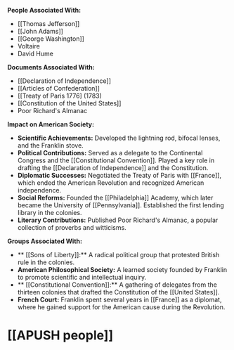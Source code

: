 
**People Associated With:**

* [[Thomas Jefferson]]
* [[John Adams]]
* [[George Washington]]
* Voltaire
* David Hume

**Documents Associated With:**

* [[Declaration of Independence]]
* [[Articles of Confederation]]
* [[Treaty of Paris 1776] (1783)
* [[Constitution of the United States]]
* Poor Richard's Almanac

**Impact on American Society:**

* **Scientific Achievements:** Developed the lightning rod, bifocal lenses, and the Franklin stove.
* **Political Contributions:** Served as a delegate to the Continental Congress and the [[Constitutional Convention]]. Played a key role in drafting the [[Declaration of Independence]] and the Constitution.
* **Diplomatic Successes:** Negotiated the Treaty of Paris with [[France]], which ended the American Revolution and recognized American independence.
* **Social Reforms:** Founded the [[Philadelphia]] Academy, which later became the University of [[Pennsylvania]]. Established the first lending library in the colonies.
* **Literary Contributions:** Published Poor Richard's Almanac, a popular collection of proverbs and witticisms.

**Groups Associated With:**

* ** [[Sons of Liberty]]:** A radical political group that protested British rule in the colonies.
* **American Philosophical Society:** A learned society founded by Franklin to promote scientific and intellectual inquiry.
* ** [[Constitutional Convention]]:** A gathering of delegates from the thirteen colonies that drafted the Constitution of the [[United States]].
* **French Court:** Franklin spent several years in [[France]] as a diplomat, where he gained support for the American cause during the Revolution.
# [[APUSH people]]